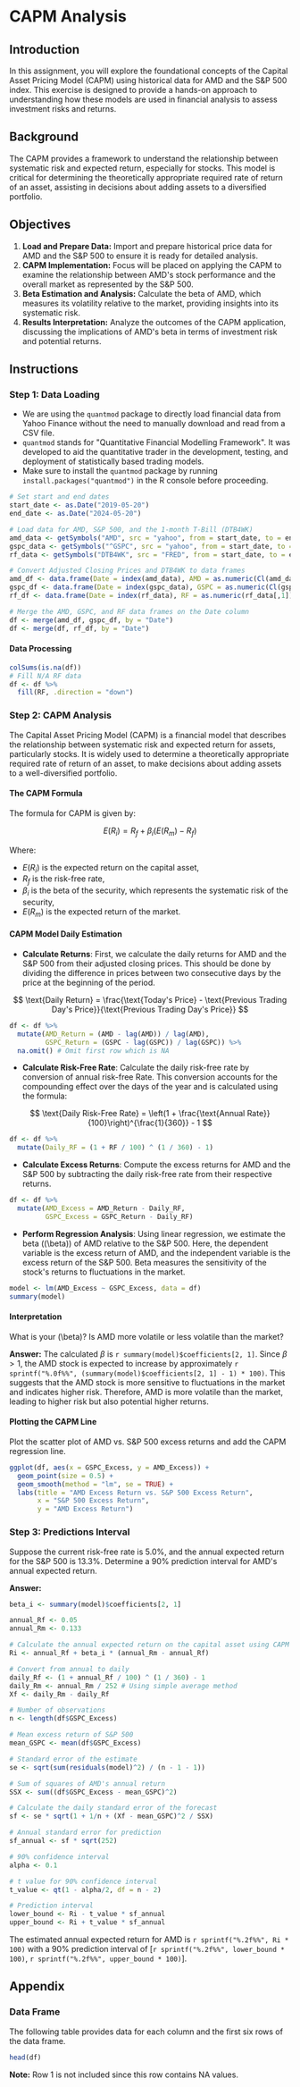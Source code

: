 
# CAPM Analysis

## Introduction

In this assignment, you will explore the foundational concepts of the Capital Asset Pricing Model (CAPM) using historical data for AMD and the S&P 500 index. This exercise is designed to provide a hands-on approach to understanding how these models are used in financial analysis to assess investment risks and returns.

## Background

The CAPM provides a framework to understand the relationship between systematic risk and expected return, especially for stocks. This model is critical for determining the theoretically appropriate required rate of return of an asset, assisting in decisions about adding assets to a diversified portfolio.

## Objectives

1. **Load and Prepare Data:** Import and prepare historical price data for AMD and the S&P 500 to ensure it is ready for detailed analysis.
2. **CAPM Implementation:** Focus will be placed on applying the CAPM to examine the relationship between AMD's stock performance and the overall market as represented by the S&P 500.
3. **Beta Estimation and Analysis:** Calculate the beta of AMD, which measures its volatility relative to the market, providing insights into its systematic risk.
4. **Results Interpretation:** Analyze the outcomes of the CAPM application, discussing the implications of AMD's beta in terms of investment risk and potential returns.

## Instructions

### Step 1: Data Loading

- We are using the `quantmod` package to directly load financial data from Yahoo Finance without the need to manually download and read from a CSV file.
- `quantmod` stands for "Quantitative Financial Modelling Framework". It was developed to aid the quantitative trader in the development, testing, and deployment of statistically based trading models.
- Make sure to install the `quantmod` package by running `install.packages("quantmod")` in the R console before proceeding.

```r
# Set start and end dates
start_date <- as.Date("2019-05-20")
end_date <- as.Date("2024-05-20")

# Load data for AMD, S&P 500, and the 1-month T-Bill (DTB4WK)
amd_data <- getSymbols("AMD", src = "yahoo", from = start_date, to = end_date, auto.assign = FALSE)
gspc_data <- getSymbols("^GSPC", src = "yahoo", from = start_date, to = end_date, auto.assign = FALSE)
rf_data <- getSymbols("DTB4WK", src = "FRED", from = start_date, to = end_date, auto.assign = FALSE)

# Convert Adjusted Closing Prices and DTB4WK to data frames
amd_df <- data.frame(Date = index(amd_data), AMD = as.numeric(Cl(amd_data)))
gspc_df <- data.frame(Date = index(gspc_data), GSPC = as.numeric(Cl(gspc_data)))
rf_df <- data.frame(Date = index(rf_data), RF = as.numeric(rf_data[,1]))  # Accessing the first column of rf_data

# Merge the AMD, GSPC, and RF data frames on the Date column
df <- merge(amd_df, gspc_df, by = "Date")
df <- merge(df, rf_df, by = "Date")
```

#### Data Processing 
```r
colSums(is.na(df))
# Fill N/A RF data
df <- df %>%
  fill(RF, .direction = "down") 
```

### Step 2: CAPM Analysis

The Capital Asset Pricing Model (CAPM) is a financial model that describes the relationship between systematic risk and expected return for assets, particularly stocks. It is widely used to determine a theoretically appropriate required rate of return of an asset, to make decisions about adding assets to a well-diversified portfolio.

#### The CAPM Formula
The formula for CAPM is given by:

$$
E(R_i) = R_f + \beta_i (E(R_m) - R_f)
$$

Where:

- $E(R_i)$ is the expected return on the capital asset,
- $R_f$ is the risk-free rate,
- $\beta_i$ is the beta of the security, which represents the systematic risk of the security,
- $E(R_m)$ is the expected return of the market.



#### CAPM Model Daily Estimation

- **Calculate Returns**: First, we calculate the daily returns for AMD and the S&P 500 from their adjusted closing prices. This should be done by dividing the difference in prices between two consecutive days by the price at the beginning of the period.
  
$$
\text{Daily Return} = \frac{\text{Today's Price} - \text{Previous Trading Day's Price}}{\text{Previous Trading Day's Price}}
$$

```r
df <- df %>%
  mutate(AMD_Return = (AMD - lag(AMD)) / lag(AMD),
         GSPC_Return = (GSPC - lag(GSPC)) / lag(GSPC)) %>%
  na.omit() # Omit first row which is NA
```

- **Calculate Risk-Free Rate**: Calculate the daily risk-free rate by conversion of annual risk-free Rate. This conversion accounts for the compounding effect over the days of the year and is calculated using the formula:
  
$$
\text{Daily Risk-Free Rate} = \left(1 + \frac{\text{Annual Rate}}{100}\right)^{\frac{1}{360}} - 1
$$

```r
df <- df %>%
  mutate(Daily_RF = (1 + RF / 100) ^ (1 / 360) - 1)
```


- **Calculate Excess Returns**: Compute the excess returns for AMD and the S&P 500 by subtracting the daily risk-free rate from their respective returns.

```r
df <- df %>%
  mutate(AMD_Excess = AMD_Return - Daily_RF,
         GSPC_Excess = GSPC_Return - Daily_RF)
```


- **Perform Regression Analysis**: Using linear regression, we estimate the beta (\(\beta\)) of AMD relative to the S&P 500. Here, the dependent variable is the excess return of AMD, and the independent variable is the excess return of the S&P 500. Beta measures the sensitivity of the stock's returns to fluctuations in the market.

```r
model <- lm(AMD_Excess ~ GSPC_Excess, data = df)
summary(model)
```


#### Interpretation

What is your \(\beta\)? Is AMD more volatile or less volatile than the market?

**Answer:**
The calculated $\beta$ is `r summary(model)$coefficients[2, 1]`. Since $\beta>1$, the AMD stock is expected to increase by approximately `r sprintf("%.0f%%", (summary(model)$coefficients[2, 1] - 1) * 100)`. This suggests that the AMD stock is more sensitive to fluctuations in the market and indicates higher risk. Therefore, AMD is more volatile than the market, leading to higher risk but also potential higher returns.

#### Plotting the CAPM Line
Plot the scatter plot of AMD vs. S&P 500 excess returns and add the CAPM regression line.

```r
ggplot(df, aes(x = GSPC_Excess, y = AMD_Excess)) +
  geom_point(size = 0.5) +
  geom_smooth(method = "lm", se = TRUE) +
  labs(title = "AMD Excess Return vs. S&P 500 Excess Return",
       x = "S&P 500 Excess Return",
       y = "AMD Excess Return")
```

### Step 3: Predictions Interval
Suppose the current risk-free rate is 5.0%, and the annual expected return for the S&P 500 is 13.3%. Determine a 90% prediction interval for AMD's annual expected return.



**Answer:**

```r
beta_i <- summary(model)$coefficients[2, 1]

annual_Rf <- 0.05
annual_Rm <- 0.133

# Calculate the annual expected return on the capital asset using CAPM formula
Ri <- annual_Rf + beta_i * (annual_Rm - annual_Rf)

# Convert from annual to daily
daily_Rf <- (1 + annual_Rf / 100) ^ (1 / 360) - 1
daily_Rm <- annual_Rm / 252 # Using simple average method
Xf <- daily_Rm - daily_Rf

# Number of observations
n <- length(df$GSPC_Excess)

# Mean excess return of S&P 500
mean_GSPC <- mean(df$GSPC_Excess)

# Standard error of the estimate
se <- sqrt(sum(residuals(model)^2) / (n - 1 - 1))

# Sum of squares of AMD's annual return
SSX <- sum((df$GSPC_Excess - mean_GSPC)^2)

# Calculate the daily standard error of the forecast
sf <- se * sqrt(1 + 1/n + (Xf - mean_GSPC)^2 / SSX)

# Annual standard error for prediction
sf_annual <- sf * sqrt(252)

# 90% confidence interval
alpha <- 0.1

# t value for 90% confidence interval
t_value <- qt(1 - alpha/2, df = n - 2)

# Prediction interval
lower_bound <- Ri - t_value * sf_annual
upper_bound <- Ri + t_value * sf_annual
```
The estimated annual expected return for AMD is `r sprintf("%.2f%%", Ri * 100)` with a 90% prediction interval of [`r sprintf("%.2f%%", lower_bound * 100)`, `r sprintf("%.2f%%", upper_bound * 100)`].

## Appendix

### Data Frame

The following table provides data for each column and the first six rows of the data frame.

```r
head(df)
```

**Note:** Row 1 is not included since this row contains NA values.
